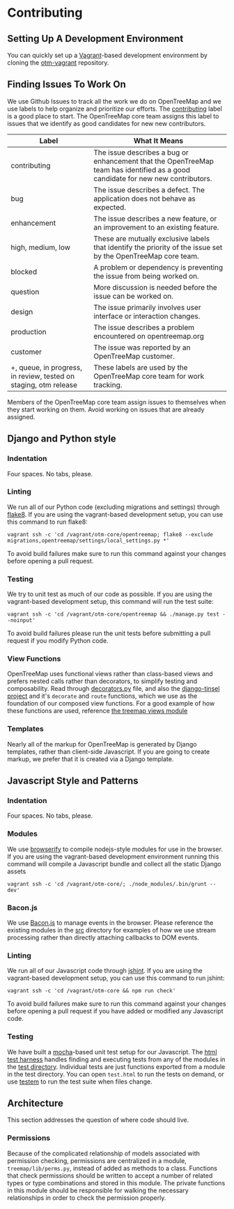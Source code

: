 # Contributing

## Setting Up A Development Environment

You can quickly set up a [Vagrant](https://www.vagrantup.com/)-based development environment by
cloning the [otm-vagrant](https://github.com/opentreemap/otm2-vagrant)
repository.

## Finding Issues To Work On

We use Github Issues to track all the work we do on OpenTreeMap and we use
labels to help organize and prioritize our efforts. The
[contributing](https://github.com/issues?utf8=%E2%9C%93&q=user%3AOpenTreeMap+is%3Aissue+is%3Aopen+label%3Acontributing)
label is a good place to start. The OpenTreeMap core team assigns this label
to issues that we identify as good candidates for new new contributors.

| Label  | What It Means |
| ------------- | ------------- |
| contributing | The issue describes a bug or enhancement that the OpenTreeMap team has identified as a good candidate for new new contributors. |
| bug | The issue describes a defect. The application does not behave as expected. |
| enhancement  | The issue describes a new feature, or an improvement to an existing feature.  |
| high, medium, low | These are mutually exclusive labels that identify the priority of the issue set by the OpenTreeMap core team. |
| blocked | A problem or dependency is preventing the issue from being worked on. |
| question | More discussion is needed before the issue can be worked on. |
| design | The issue primarily involves user interface or interaction changes. |
| production | The issue describes a problem encountered on opentreemap.org |
| customer | The issue was reported by an OpenTreeMap customer. |
| +, queue, in progress, in review, tested on staging, otm release | These labels are used by the OpenTreeMap core team for work tracking. |

Members of the OpenTreeMap core team assign issues to themselves when they
start working on them. Avoid working on issues that are already assigned.

## Django and Python style

### Indentation

Four spaces. No tabs, please.

### Linting

We run all of our Python code (excluding migrations and settings)
through [flake8](https://flake8.readthedocs.org/en/2.2.3/). If you are
using the vagrant-based development setup, you can use this command to
run flake8:

```
vagrant ssh -c 'cd /vagrant/otm-core/opentreemap; flake8 --exclude migrations,opentreemap/settings/local_settings.py *'
```

To avoid build failures make sure to run this command against
your changes before opening a pull request.

### Testing

We try to unit test as much of our code as possible.
If you are using the vagrant-based development setup, this command
will run the test suite:

```
vagrant ssh -c 'cd /vagrant/otm-core/opentreemap && ./manage.py test --noinput'
```

To avoid build failures please run the unit tests before submitting a
pull request if you modify Python code.


### View Functions

OpenTreeMap uses functional views rather than class-based views and
prefers nested calls rather than decorators, to simplify testing and
composability. Read through [decorators.py](https://github.com/OpenTreeMap/otm-core/blob/master/opentreemap/treemap/decorators.py)
file, and also the [django-tinsel project](https://github.com/azavea/django-tinsel) and it's `decorate` and `route` functions, which we use as the foundation of our composed view
functions. For a good example of how these functions are used,
reference [the treemap views module](https://github.com/OpenTreeMap/otm-core/blob/master/opentreemap/treemap/views/__init__.py)

### Templates

Nearly all of the markup for OpenTreeMap is generated by Django
templates, rather than client-side Javascript. If you are going to
create markup, we prefer that it is created via a Django template.

## Javascript Style and Patterns

### Indentation

Four spaces. No tabs, please.

### Modules

We use [browserify](http://browserify.org/) to compile nodejs-style
modules for use in the browser. If you are using the vagrant-based
development environment running this command will compile a Javascript
bundle and collect all the static Django assets

```
vagrant ssh -c 'cd /vagrant/otm-core/; ./node_modules/.bin/grunt --dev'
```

### Bacon.js

We use [Bacon.js](http://baconjs.github.io/) to manage events in the
browser. Please reference the existing modules in the
[src](https://github.com/OpenTreeMap/otm-core/tree/master/opentreemap/treemap/js/src)
directory for examples of how we use stream processing rather than
directly attaching callbacks to DOM events.

### Linting

We run all of our Javascript code through
[jshint](http://jshint.com/). If you are using the vagrant-based
development setup, you can use this command to run jshint:

```
vagrant ssh -c 'cd /vagrant/otm-core && npm run check'
```

To avoid build failures make sure to run this command against
your changes before opening a pull request if you have added or
modified any Javascript code.

### Testing

We have built a [mocha](http://visionmedia.github.io/mocha/)-based
unit test setup for our Javascript. The
[html test harness](https://github.com/OpenTreeMap/otm-core/blob/master/opentreemap/treemap/js/test/test.html)
handles finding and executing tests from any of the modules in the
[test directory](https://github.com/OpenTreeMap/otm-core/tree/master/opentreemap/treemap/js/test).
Individual tests are just functions exported from a module in the test
directory. You can open ``test.html`` to run the tests on demand, or
use [testem](https://github.com/airportyh/testem) to run the test
suite when files change.

## Architecture

This section addresses the question of where code should live.

### Permissions

Because of the complicated relationship of models associated with permission checking, permissions are centralized in a module, `treemap/lib/perms.py`, instead of added as methods to a class. Functions that check permissions should be written to accept a number of related types or type combinations and stored in this module. The private functions in this module should be responsible for walking the necessary relationships in order to check the permission properly.
